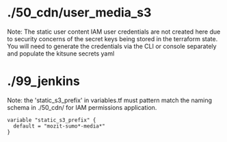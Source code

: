 # ./50_cdn/user_media_s3
Note: The static user content IAM user credentials are not created here due to security concerns of the secret keys being stored in the terraform state. You will need to generate the credentials via the CLI or console separately and populate the kitsune secrets yaml

# ./99_jenkins
Note: the 'static_s3_prefix' in variables.tf must pattern match the naming schema in ./50_cdn/ for IAM permissions application.

```
variable "static_s3_prefix" {
  default = "mozit-sumo*-media*"
}
```


